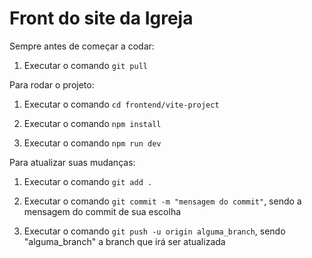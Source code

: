 # Front do site da Igreja

Sempre antes de começar a codar:

1. Executar o comando `git pull`

Para rodar o projeto:

1. Executar o comando `cd frontend/vite-project`

2. Executar o comando `npm install`

3. Executar o comando `npm run dev`

Para atualizar suas mudanças:

1. Executar o comando `git add .`

2. Executar o comando `git commit -m "mensagem do commit"`, sendo a mensagem do commit de sua escolha

3. Executar o comando `git push -u origin alguma_branch`, sendo "alguma_branch" a branch que irá ser atualizada